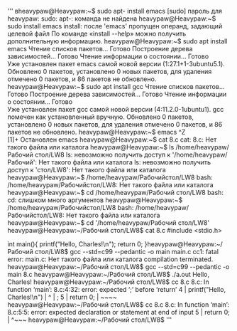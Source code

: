'''
вheavypaw@Heavypaw:~$ sudo apt- install emacs
[sudo] пароль для heavypaw: 
sudo: apt-: команда не найдена
heavypaw@Heavypaw:~$ sudo install emacs
install: после 'emacs' пропущен операнд, задающий целевой файл
По команде «install --help» можно получить дополнительную информацию.
heavypaw@Heavypaw:~$ sudo apt install emacs
Чтение списков пакетов… Готово
Построение дерева зависимостей… Готово
Чтение информации о состоянии… Готово         
Уже установлен пакет emacs самой новой версии (1:27.1+1-3ubuntu5.1).
Обновлено 0 пакетов, установлено 0 новых пакетов, для удаления отмечено 0 пакетов, и 86 пакетов не обновлено.
heavypaw@Heavypaw:~$ sudo apt install gcc
Чтение списков пакетов… Готово
Построение дерева зависимостей… Готово
Чтение информации о состоянии… Готово         
Уже установлен пакет gcc самой новой версии (4:11.2.0-1ubuntu1).
gcc помечен как установленный вручную.
Обновлено 0 пакетов, установлено 0 новых пакетов, для удаления отмечено 0 пакетов, и 86 пакетов не обновлено.
heavypaw@Heavypaw:~$ emacs
^Z  
[1]+  Остановлен    emacs
heavypaw@Heavypaw:~$ cat 8.c
cat: 8.c: Нет такого файла или каталога
heavypaw@Heavypaw:~$ ls /home/heavypaw/Рабочий стол/LW8
ls: невозможно получить доступ к '/home/heavypaw/Рабочий': Нет такого файла или каталога
ls: невозможно получить доступ к 'стол/LW8': Нет такого файла или каталога
heavypaw@Heavypaw:~$ /home/heavypaw/Рабочийстол/LW8
bash: /home/heavypaw/Рабочийстол/LW8: Нет такого файла или каталога
heavypaw@Heavypaw:~$ cd /home/heavypaw/Рабочий стол/LW8
bash: cd: слишком много аргументов
heavypaw@Heavypaw:~$ /home/heavypaw/Рабочийстол/LW8
bash: /home/heavypaw/Рабочийстол/LW8: Нет такого файла или каталога
heavypaw@Heavypaw:~$ cd '/home/heavypaw/Рабочий стол/LW8'
heavypaw@Heavypaw:~/Рабочий стол/LW8$ cat 8.c
#include <stdio.h>

int main(){
    printf("Hello, Charles!\n");
    return 0;
}heavypaw@Heavypaw:~/Рабочий стол/LW8$ gcc --std=c99 --pedantic -o main main.c
cc1: fatal error: main.c: Нет такого файла или каталога
compilation terminated.
heavypaw@Heavypaw:~/Рабочий стол/LW8$ gcc --std=c99 --pedantic -o main 8.c
heavypaw@Heavypaw:~/Рабочий стол/LW8$ ./a.out
Hello, Charles!
heavypaw@Heavypaw:~/Рабочий стол/LW8$ cc 8.c
8.c: In function ‘main’:
8.c:4:32: error: expected ‘;’ before ‘return’
    4 |     printf("Hello, Charles!\n")
      |                                ^
      |                                ;
    5 |     return 0;
      |     ~~~~                      
heavypaw@Heavypaw:~/Рабочий стол/LW8$ cc 8.c
8.c: In function ‘main’:
8.c:5:5: error: expected declaration or statement at end of input
    5 |     return 0;
      |     ^~~~
heavypaw@Heavypaw:~/Рабочий стол/LW8$
'''
